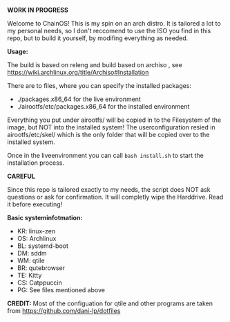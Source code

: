**WORK IN PROGRESS**

Welcome to ChainOS!
This is my spin on an arch distro.
It is tailored a lot to my personal needs, so I don't reccomend to use the ISO you find in this repo, but to build it yourself, by modifing everything as needed.

**Usage:**

The build is based on releng and build based on archiso , see https://wiki.archlinux.org/title/Archiso#Installation

There are to files, where you can specify the installed packages:
- ./packages.x86_64 for the live environment
- ./airootfs/etc/packages.x86_64 for the installed environment

Everything you put under airootfs/ will be copied in to the Filesystem of the image, but NOT into the installed system!
The userconfiguration resied in airootfs/etc/skel/ which is the only folder that will be copied over to the installed system.

Once in the liveenvironment you can call `bash install.sh` to start the installation process.

**CAREFUL**

Since this repo is tailored exactly to my needs, the script does NOT ask questions or ask for confirmation. It will completly wipe the Harddrive.
Read it before executing!

**Basic systeminfotmation:**
- KR: linux-zen
- OS: Archlinux
- BL: systemd-boot
- DM: sddm
- WM: qtile
- BR: qutebrowser
- TE: Kitty
- CS: Catppuccin
- PG: See files mentioned above

**CREDIT:**
Most of the configuation for qtile and other programs are taken from https://github.com/dani-lp/dotfiles
